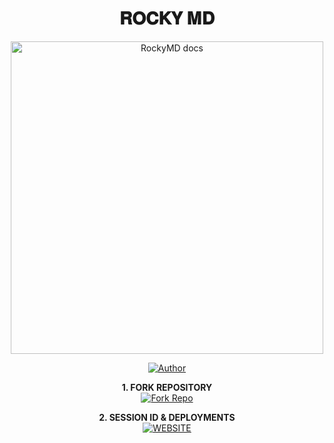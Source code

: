 <h1 align="center"> 𝐑𝐎𝐂𝐊𝐘 𝐌𝐃 </h1>

<p align="center">
  <a href="https://github.com/omesh139/Pair/tree/main">
    <img alt="RockyMD docs" height="500" src="https://i.ibb.co/ZRfWpcM5/Chat-GPT-Image-Jun-27-2025-07-29-11-AM.png">
  </a>
</p>
    
</a>
</p>
<p align="center">
<a href="https://github.com/omesh139/Pair/tree/main"><img title="Author" src="https://img.shields.io/badge/RockyMD-darkgreen?style=for-the-badge&logo=whatsapp"></a>
<p/>

<p align="center">
    <strong>1. FORK REPOSITORY</strong>
  <br>
    <a href="https://github.com/omesh139/Pair/fork" target="_blank">
        <img alt="Fork Repo" src="https://img.shields.io/badge/Fork%20Repo-100000?style=for-the-badge&logo=scan&logoColor=white&labelColor=darkblue&color=darkblue"/>
    </a>
</p>

<p align="center">
    <strong>2. SESSION ID & DEPLOYMENTS</strong>
    <br>
    <a href="https://www.rockymd.netlyfy/" target="_blank">
        <img alt="WEBSITE" src="https://img.shields.io/badge/Let%27s_Go-100000?style=for-the-badge&logo=scan&logoColor=white&labelColor=darkred&color=darkred"/>
    </a>
</p>
